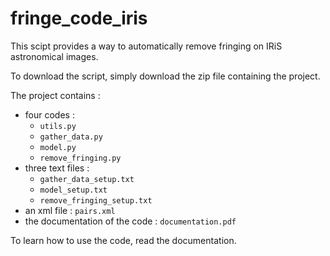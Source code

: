 # fringe_code_iris
This scipt provides a way to automatically remove fringing on IRiS astronomical images.

To download the script, simply download the zip file containing the project.

The project contains :
- four codes :
  - `utils.py`
  - `gather_data.py`
  - `model.py`
  - `remove_fringing.py`
- three text files :
  - `gather_data_setup.txt`
  - `model_setup.txt`
  - `remove_fringing_setup.txt`
- an xml file : `pairs.xml`
- the documentation of the code : `documentation.pdf`

To learn how to use the code, read the documentation.
